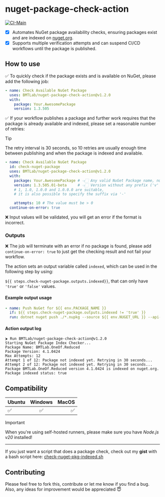 # nuget-package-check-action

[![CI-Main](https://github.com/BMTLab/nuget-package-check-action/actions/workflows/ci-main.yml/badge.svg)](https://github.com/BMTLab/nuget-package-check-action/actions/workflows/ci-main.yml)

- [x] Automates NuGet package availability checks, ensuring packages exist and are indexed on [nuget.org](https://nuget.org).
- [x] Supports multiple verification attempts and can suspend CI/CD workflows until the package is published.

## How to use

:white_check_mark: To quickly check if the package exists and is available on NuGet, please add the following job:

```yaml
- name: Check Available NuGet Package
  uses: BMTLab/nuget-package-check-action@v1.2.0
  with:
    package: Your.AwesomePackage
    version: 1.3.505
```

:white_check_mark: If your workflow publishes a package and further work requires that the package is already available and indexed,
please set a reasonable number of retries:

> [!TIP]
> The retry interval is 30 seconds,
so 10 retries are usually enough time between publishing and when the package is indexed and available.

```yaml
- name: Check Available NuGet Package
  id: check-nuget-package
  uses: BMTLab/nuget-package-check-action@v1.2.0
  with:
    package: Your.AwesomePackage # 👈🏻 Any valid NuGet Package name, not case-insensitive
    version: 1.3.505.01-beta     # 👈🏻 Version without any prefix ('v' e.g), not case-insensitive
    # 1, 1.0, 1.0.0 and 1.0.0.0 are suitable, 
    # it is also possible to specify the suffix via '-'

    attempts: 10 # The value must be > 0
  continue-on-error: true
```

:x: Input values will be validated, you will get an error if the format is incorrect.

### Outputs

:x: The job will terminate with an error if no package is found, please add `continue-on-error: true` to just get the checking result and not fail your workflow.

The action sets an output variable called `indexed`, which can be used in the following step by using: 

`${{ steps.check-nuget-package.outputs.indexed}}`, that can only have `'true'` or `'false'` values.

#### Example output usage

```yaml
- name: Push NuGet for ${{ env.PACKAGE_NAME }}
  if: ${{ steps.check-nuget-package.outputs.indexed != 'true' }}
  run: dotnet nuget push ./*.nupkg --source ${{ env.NUGET_URL }} --api-key ${{ secrets.NUGET_API_KEY }}
```

#### Action output log

```text
⮞ Run BMTLab/nuget-package-check-action@v1.2.0
Starting NuGet Package Index Checker...
Package Name: BMTLab.OneOf.Reduced
Package Version: 4.1.0424
Max Attempts: 12
Attempt 1 of 12: Package not indexed yet. Retrying in 30 seconds...
Attempt 2 of 12: Package not indexed yet. Retrying in 30 seconds...
Package BMTLab.OneOf.Reduced version 4.1.0424 is indexed on nuget.org.
Package indexed status: true
```

## Compatibility
| Ubuntu    | Windows |       MacOS |
|:----------|:-------:|------------:|
| :white_check_mark:  |  :white_check_mark:  | :white_check_mark: |

> [!IMPORTANT]
> When you're using self-hosted runners, please make sure you have _Node.js v20_ installed!

****************************
If you just want a script that does a package check, check out my **gist** with a bash script here: 
[check-nuget-pkg-indexed.sh](https://gist.github.com/BMTLab/28709f017c338a53e5845d04c00e6eb9)

## Contributing
Please feel free to fork this, contribute or let me know if you find a bug. 
Also, any ideas for improvement would be appreciated :innocent:

